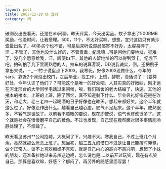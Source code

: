 ```yaml
---
layout: post
title: 2003-12-29 晴 宜兴 
category: 闲
---
```

破例没出去看天。还是在nb闲聊，昨天评奖，今天出奖品。蚊子拿出了500RMB奖励，他没时间，让我搭理。500，11个，不太好买啊。想想，宜兴这边只有紫沙壶最出名了，40多买个也不错，可是后来听说邮局邮寄不好办，太容易碎了，汗....不管了，其他也没什么好的，不管贵重，纪念嘛...可是问他们要地址，犯难了，没几个愿意给我，汗，顺便bs下，其他的人留地址的可以得到贺卡，纪念下吧。拍砖拍了几下里面熟悉的人，拉车的说算客观，DD说我诚实，倒，还把例子拿出来说，－_－!竹子说盘点下2003。我寒死，好像2003没做什么。今年的 sars，靠近2个月没出校门，之后毕业，找工作，上班，辞职，没话说了：（要算好处，今年认识了他们？？可能这个是唯一的好处吧。人其实真的好微妙，刚才远在河北邢台的大学同学电话过来问候，唉，我们宿舍的老大结婚了，快速。其他的接本的接本，上班的上班，除了回忆，真不知道剩下什么。毕业典礼好像还是在昨天，和老大，老三老四一起喝酒的日子好像也在昨天。想起来都好笑，这个半年就这么过了。好像没作出什么。越看自己越心虚，底气不足起来。这个半年，成熟很多，不客气是世故了。以前看不顺眼的要说，现在即使说，语气也修改很多了。这个就是社会在慢慢磨平自己的棱角。不过也发现，自己现在竟然面对很多事情能冷静处理了，不烦躁了。

昨天看见苏州**公司招聘，大概问了下，兴趣不大。寒我自己，不过上班几个月余，竟然就那么厌恶上班了。想当初，超三五九的借口不过是让自己能按时睡觉，做个正常人。谈不上喜欢抑或不喜欢，就是自己内心的高兴不高兴吧。想起了小妹的朋友，还准备拉她过来苏州这边呢，怎么说也是....以前开过玩笑，现在有点笑自己，那算是喜欢嘛，好感？？郁闷了，再另外的随感里面写罢！

&nbsp;